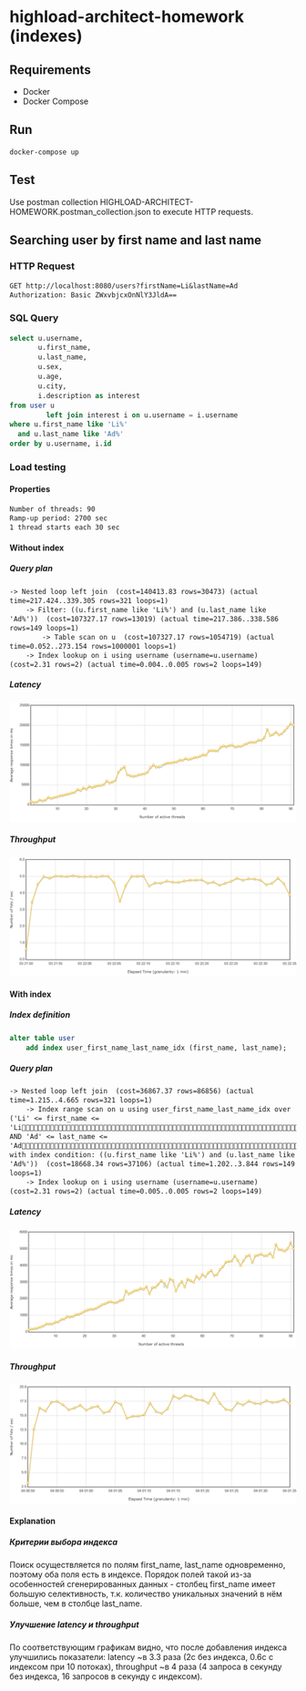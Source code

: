 # highload-architect-homework (indexes)

## Requirements

- Docker
- Docker Compose

## Run

```shell
docker-compose up
```

## Test

Use postman collection HIGHLOAD-ARCHITECT-HOMEWORK.postman_collection.json to execute HTTP requests.

## Searching user by first name and last name

### HTTP Request

```http request
GET http://localhost:8080/users?firstName=Li&lastName=Ad
Authorization: Basic ZWxvbjcxOnNlY3JldA==
```

### SQL Query

```sql
select u.username,
       u.first_name,
       u.last_name,
       u.sex,
       u.age,
       u.city,
       i.description as interest
from user u
         left join interest i on u.username = i.username
where u.first_name like 'Li%'
  and u.last_name like 'Ad%'
order by u.username, i.id
```

### Load testing

#### Properties

```
Number of threads: 90
Ramp-up period: 2700 sec
1 thread starts each 30 sec
```

#### Without index

##### Query plan

```
-> Nested loop left join  (cost=140413.83 rows=30473) (actual time=217.424..339.305 rows=321 loops=1)
    -> Filter: ((u.first_name like 'Li%') and (u.last_name like 'Ad%'))  (cost=107327.17 rows=13019) (actual time=217.386..338.586 rows=149 loops=1)
        -> Table scan on u  (cost=107327.17 rows=1054719) (actual time=0.052..273.154 rows=1000001 loops=1)
    -> Index lookup on i using username (username=u.username)  (cost=2.31 rows=2) (actual time=0.004..0.005 rows=2 loops=149)
```

##### Latency

![Latency Vs Threads Without Index](images/LatencyVsThreads_without_index.png "Latency")

##### Throughput

![Throughput Vs Time Without Index](images/ThroughputVsTime_without_index.png "Throughput")

#### With index

##### Index definition

```sql
alter table user
    add index user_first_name_last_name_idx (first_name, last_name);
```

##### Query plan

```
-> Nested loop left join  (cost=36867.37 rows=86856) (actual time=1.215..4.665 rows=321 loops=1)
    -> Index range scan on u using user_first_name_last_name_idx over ('Li' <= first_name <= 'Li􏿿􏿿􏿿􏿿􏿿􏿿􏿿􏿿􏿿􏿿􏿿􏿿􏿿􏿿􏿿􏿿􏿿􏿿􏿿􏿿􏿿􏿿􏿿􏿿􏿿􏿿􏿿􏿿􏿿􏿿􏿿􏿿􏿿􏿿􏿿􏿿􏿿􏿿􏿿􏿿􏿿􏿿􏿿􏿿􏿿􏿿􏿿􏿿􏿿􏿿􏿿􏿿􏿿􏿿􏿿􏿿􏿿􏿿􏿿􏿿􏿿􏿿􏿿􏿿􏿿􏿿􏿿􏿿􏿿􏿿􏿿􏿿􏿿􏿿􏿿􏿿􏿿􏿿􏿿􏿿􏿿􏿿􏿿􏿿􏿿􏿿􏿿􏿿􏿿􏿿􏿿􏿿􏿿􏿿􏿿􏿿􏿿􏿿􏿿􏿿􏿿􏿿􏿿􏿿􏿿􏿿􏿿􏿿􏿿􏿿􏿿􏿿􏿿􏿿􏿿􏿿􏿿􏿿􏿿􏿿􏿿􏿿􏿿􏿿􏿿􏿿􏿿􏿿􏿿􏿿􏿿􏿿􏿿􏿿􏿿􏿿􏿿􏿿􏿿􏿿􏿿􏿿􏿿􏿿􏿿􏿿􏿿􏿿􏿿􏿿􏿿􏿿􏿿􏿿􏿿􏿿􏿿􏿿􏿿􏿿􏿿􏿿􏿿􏿿􏿿􏿿􏿿􏿿􏿿􏿿􏿿􏿿􏿿􏿿􏿿􏿿􏿿􏿿􏿿􏿿􏿿􏿿􏿿􏿿􏿿􏿿􏿿􏿿􏿿􏿿􏿿􏿿􏿿􏿿􏿿􏿿􏿿􏿿􏿿􏿿􏿿􏿿􏿿􏿿􏿿􏿿􏿿􏿿􏿿􏿿􏿿􏿿􏿿􏿿􏿿􏿿􏿿􏿿􏿿􏿿􏿿􏿿􏿿􏿿􏿿􏿿􏿿􏿿􏿿􏿿􏿿􏿿􏿿􏿿􏿿􏿿􏿿􏿿􏿿􏿿􏿿􏿿􏿿􏿿􏿿􏿿􏿿􏿿􏿿􏿿􏿿􏿿􏿿􏿿' AND 'Ad' <= last_name <= 'Ad􏿿􏿿􏿿􏿿􏿿􏿿􏿿􏿿􏿿􏿿􏿿􏿿􏿿􏿿􏿿􏿿􏿿􏿿􏿿􏿿􏿿􏿿􏿿􏿿􏿿􏿿􏿿􏿿􏿿􏿿􏿿􏿿􏿿􏿿􏿿􏿿􏿿􏿿􏿿􏿿􏿿􏿿􏿿􏿿􏿿􏿿􏿿􏿿􏿿􏿿􏿿􏿿􏿿􏿿􏿿􏿿􏿿􏿿􏿿􏿿􏿿􏿿􏿿􏿿􏿿􏿿􏿿􏿿􏿿􏿿􏿿􏿿􏿿􏿿􏿿􏿿􏿿􏿿􏿿􏿿􏿿􏿿􏿿􏿿􏿿􏿿􏿿􏿿􏿿􏿿􏿿􏿿􏿿􏿿􏿿􏿿􏿿􏿿􏿿􏿿􏿿􏿿􏿿􏿿􏿿􏿿􏿿􏿿􏿿􏿿􏿿􏿿􏿿􏿿􏿿􏿿􏿿􏿿􏿿􏿿􏿿􏿿􏿿􏿿􏿿􏿿􏿿􏿿􏿿􏿿􏿿􏿿􏿿􏿿􏿿􏿿􏿿􏿿􏿿􏿿􏿿􏿿􏿿􏿿􏿿􏿿􏿿􏿿􏿿􏿿􏿿􏿿􏿿􏿿􏿿􏿿􏿿􏿿􏿿􏿿􏿿􏿿􏿿􏿿􏿿􏿿􏿿􏿿􏿿􏿿􏿿􏿿􏿿􏿿􏿿􏿿􏿿􏿿􏿿􏿿􏿿􏿿􏿿􏿿􏿿􏿿􏿿􏿿􏿿􏿿􏿿􏿿􏿿􏿿􏿿􏿿􏿿􏿿􏿿􏿿􏿿􏿿􏿿􏿿􏿿􏿿􏿿􏿿􏿿􏿿􏿿􏿿􏿿􏿿􏿿􏿿􏿿􏿿􏿿􏿿􏿿􏿿􏿿􏿿􏿿􏿿􏿿􏿿􏿿􏿿􏿿􏿿􏿿􏿿􏿿􏿿􏿿􏿿􏿿􏿿􏿿􏿿􏿿􏿿􏿿􏿿􏿿􏿿􏿿􏿿􏿿􏿿􏿿􏿿'), with index condition: ((u.first_name like 'Li%') and (u.last_name like 'Ad%'))  (cost=18668.34 rows=37106) (actual time=1.202..3.844 rows=149 loops=1)
    -> Index lookup on i using username (username=u.username)  (cost=2.31 rows=2) (actual time=0.005..0.005 rows=2 loops=149)
```

##### Latency

![Latency Vs Threads With Index](images/LatencyVsThreads_with_index.png "Latency")

##### Throughput

![Throughput Vs Time With Index](images/ThroughputVsTime_with_index.png "Throughput")

#### Explanation

##### Критерии выбора индекса

Поиск осуществляется по полям first_name, last_name одновременно, поэтому оба поля есть в индексе.
Порядок полей такой из-за особенностей сгенерированных данных - столбец first_name имеет большую селективность, т.к. количество уникальных значений в нём больше, чем в столбце last_name.

##### Улучшение latency и throughput

По соответствующим графикам видно, что после добавления индекса улучшились показатели: latency ~в 3.3 раза (2с без индекса, 0.6с с индексом при 10 потоках), throughput ~в 4 раза (4 запроса в секунду без индекса, 16 запросов в секунду с индексом).
